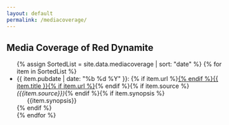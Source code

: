 ```yaml
---
layout: default
permalink: /mediacoverage/
---
```


## Media Coverage of Red Dynamite

<ul>
{% assign SortedList = site.data.mediacoverage | sort: "date" %}
{% for item in SortedList %}<li>{{ item.pubdate | date: "%b %d %Y" }}: {% if item.url %}<a href="{{ item.url }}" target="_blank">{% endif %}{{ item.title }}{% if item.url %}</a>{% endif %}{% if item.source %}<em> ({{item.source}})</em>{% endif %}{% if item.synopsis %}<ul>{{item.synopsis}}</ul>{% endif %}</li>{% endfor %}

</ul>